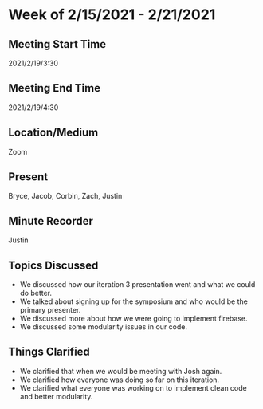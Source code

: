 # Week of 2/15/2021 - 2/21/2021

## Meeting Start Time

2021/2/19/3:30

## Meeting End Time

2021/2/19/4:30

## Location/Medium

Zoom

## Present

Bryce, Jacob, Corbin, Zach, Justin

## Minute Recorder

Justin

## Topics Discussed
- We discussed how our iteration 3 presentation went and what we could do better.
- We talked about signing up for the symposium and who would be the primary presenter.
- We discussed more about how we were going to implement firebase.
- We discussed some modularity issues in our code.

## Things Clarified
- We clarified that when we would be meeting with Josh again.
- We clarified how everyone was doing so far on this iteration. 
- We clarified what everyone was working on to implement clean code and better modularity.
